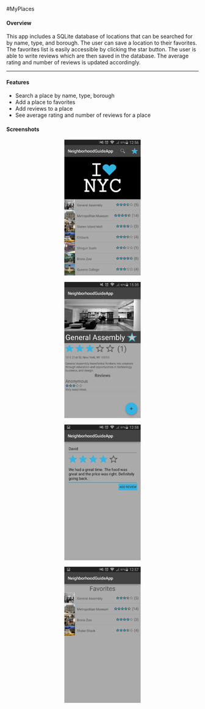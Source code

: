 #MyPlaces

#### Overview

This app includes a SQLite database of locations that can be searched for by name, type, and borough. The user can save a location to their favorites. The favorites list is easily accessible by clicking the star button. The user is able to write reviews which are then saved in the database. The average rating and number of reviews is updated accordingly. 

---

#### Features

* Search a place by name, type, borough
* Add a place to favorites
* Add reviews to a place
* See average rating and number of reviews for a place

#### Screenshots

<p align="center">
  <img src="screenshots/home.png" width="200px">
</p>

<p align="center">
 <img src="screenshots/details.png" width="200px">
</p>

<p align="center">
  <img src="screenshots/reviews.png" width="200px">
</p>

<p align="center">
 <img src="screenshots/favorites.png" width="200px">
</p>
